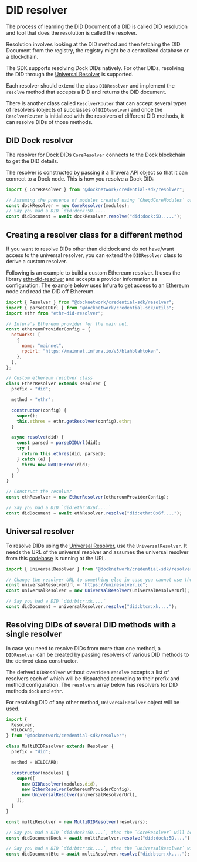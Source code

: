 # DID resolver

The process of learning the DID Document of a DID is called DID resolution and tool that does the resolution is called the
resolver.

Resolution involves looking at the DID method and then fetching the DID Document from the registry, the registry
might be a centralized database or a blockchain.

The SDK supports resolving Dock DIDs natively. For other DIDs, resolving the DID through the
[Universal Resolver](https://uniresolver.io) is supported.

Each resolver should extend the class `DIDResolver` and implement the `resolve` method that accepts a DID and returns the
DID document.

There is another class called `ResolverRouter` that can accept several types of resolvers (objects of subclasses
of `DIDResolver`) and once the `ResolverRouter` is initialized with the resolvers of different DID methods, it can resolve
DIDs of those methods.

## DID Dock resolver

The resolver for Dock DIDs `CoreResolver` connects to the Dock blockchain to get the DID details.

The resolver is constructed by passing it a Truvera API object so that it can connect to a Dock node.
This is how you resolve a Dock DID:

```js
import { CoreResolver } from "@docknetwork/credential-sdk/resolver";

// Assuming the presence of modules created using `CheqdCoreModules` or `DockCoreModules` from the API object.
const dockResolver = new CoreResolver(modules);
// Say you had a DID `did:dock:5D.....`
const didDocument = await dockResolver.resolve("did:dock:5D.....");
```

## Creating a resolver class for a different method

If you want to resolve DIDs other than did:dock and do not have/want access to the universal resolver, you can extend the
`DIDResolver` class to derive a custom resolver.

Following is an example to build a custom Ethereum resolver. It uses the library
[ethr-did-resolver](https://github.com/decentralized-identity/ethr-did-resolver) and accepts a provider information
as configuration. The example below uses Infura to get access to an Ethereum node and read the DID off Ethereum.

```js
import { Resolver } from "@docknetwork/credential-sdk/resolver";
import { parseDIDUrl } from "@docknetwork/credential-sdk/utils";
import ethr from "ethr-did-resolver";

// Infura's Ethereum provider for the main net.
const ethereumProviderConfig = {
  networks: [
    {
      name: "mainnet",
      rpcUrl: "https://mainnet.infura.io/v3/blahblahtoken",
    },
  ],
};

// Custom ethereum resolver class
class EtherResolver extends Resolver {
  prefix = "did";

  method = "ethr";

  constructor(config) {
    super();
    this.ethres = ethr.getResolver(config).ethr;
  }

  async resolve(did) {
    const parsed = parseDIDUrl(did);
    try {
      return this.ethres(did, parsed);
    } catch (e) {
      throw new NoDIDError(did);
    }
  }
}

// Construct the resolver
const ethResolver = new EtherResolver(ethereumProviderConfig);

// Say you had a DID `did:ethr:0x6f....`
const didDocument = await ethResolver.resolve("did:ethr:0x6f....");
```

## Universal resolver

To resolve DIDs using the [Universal Resolver](https://uniresolver.io), use the `UniversalResolver`. It needs the URL
of the universal resolver and assumes the universal resolver from this [codebase](https://github.com/decentralized-identity/universal-resolver)
is running at the URL.

```js
import { UniversalResolver } from "@docknetwork/credential-sdk/resolver";

// Change the resolver URL to something else in case you cannot use the resolver at https://uniresolver.io
const universalResolverUrl = "https://uniresolver.io";
const universalResolver = new UniversalResolver(universalResolverUrl);

// Say you had a DID `did:btcr:xk....`
const didDocument = universalResolver.resolve("did:btcr:xk....");
```

## Resolving DIDs of several DID methods with a single resolver

In case you need to resolve DIDs from more than one method, a `DIDResolver` can be created by passing
resolvers of various DID methods to the derived class constructor.

The derived `DIDResolver` without overriden `resolve` accepts a list of resolvers each of which
will be dispatched according to their prefix and method configuration. The `resolvers` array below
has resolvers for DID methods `dock` and `ethr`.

For resolving DID of any other method, `UniversalResolver` object will be used.

```js
import {
  Resolver,
  WILDCARD,
} from "@docknetwork/credential-sdk/resolver";

class MultiDIDResolver extends Resolver {
  prefix = "did";

  method = WILDCARD;

  constructor(modules) {
    super([
      new DIDResolver(modules.did),
      new EtherResolver(ethereumProviderConfig),
      new UniversalResolver(universalResolverUrl),
    ]);
  }
}

const multiResolver = new MultiDIDResolver(resolvers);

// Say you had a DID `did:dock:5D....`, then the `CoreResolver` will be used as there a resolver for Dock DID.
const didDocumentDock = await multiResolver.resolve("did:dock:5D....");

// Say you had a DID `did:btcr:xk....`, then the `UniversalResolver` will be used as there is no resolver for BTC DID.
const didDocumentBtc = await multiResolver.resolve("did:btcr:xk....");
```
